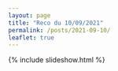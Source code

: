 ```yaml
---
layout: page
title: "Reco du 10/09/2021"
permalink: /posts/2021-09-10/
leaflet: true
---
```

{% include slideshow.html %}